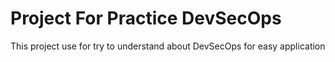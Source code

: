 # Project For Practice DevSecOps
This project use for try to understand about DevSecOps for easy application